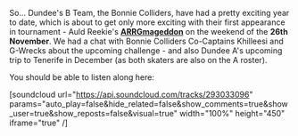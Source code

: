 <html><body><p>So... Dundee's B Team, the Bonnie Colliders, have had a pretty exciting year to date, which is about to get only more exciting with their first appearance in tournament - Auld Reekie's <strong><a href="https://www.facebook.com/events/535844416618826/">ARRGmageddon</a></strong> on the weekend of the <strong>26th November</strong>.
We had a chat with Bonnie Colliders Co-Captains Khilleesi and G-Wrecks about the upcoming challenge - and also Dundee A's upcoming trip to Tenerife in December (as both skaters are also on the A roster).

You should be able to listen along here:

[soundcloud url="https://api.soundcloud.com/tracks/293033096" params="auto_play=false&amp;hide_related=false&amp;show_comments=true&amp;show_user=true&amp;show_reposts=false&amp;visual=true" width="100%" height="450" iframe="true" /]</p></body></html>
